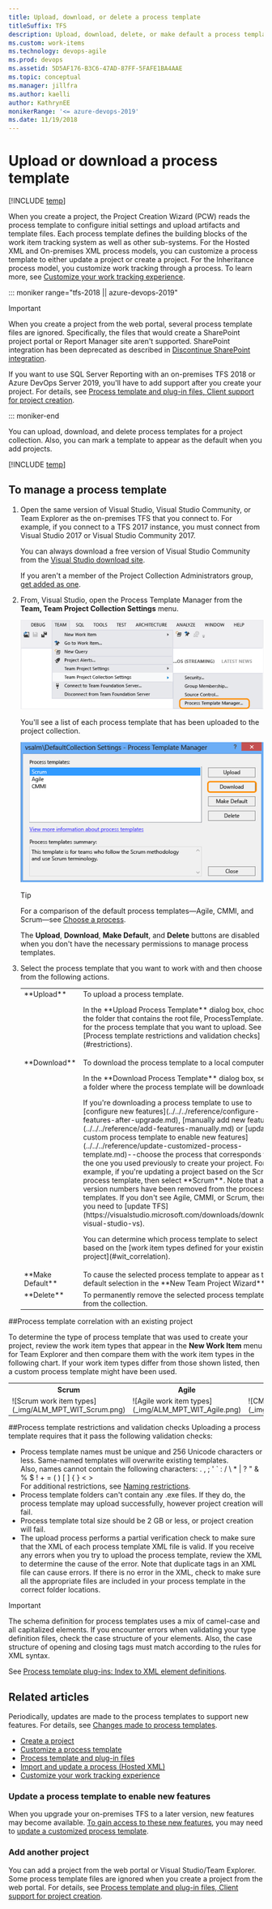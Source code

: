 ```yaml
---
title: Upload, download, or delete a process template 
titleSuffix: TFS
description: Upload, download, delete, or make default a process template for a project collection 
ms.custom: work-items
ms.technology: devops-agile
ms.prod: devops
ms.assetid: 5D5AF176-B3C6-47AD-87FF-5FAFE1BA4AAE
ms.topic: conceptual
ms.manager: jillfra
ms.author: kaelli
author: KathrynEE
monikerRange: '<= azure-devops-2019'
ms.date: 11/19/2018
--- 
```


# Upload or download a process template

[!INCLUDE [temp](../../../_shared/version-tfs-all-versions.md)]

When you create a project, the Project Creation Wizard (PCW) reads the process template to configure initial settings and upload artifacts and template files. Each process template defines the building blocks of the work item tracking system as well as other sub-systems. For the Hosted XML and On-premises XML process models, you can customize a process template to either update a project or create a project. For the Inheritance process model, you customize work tracking through a process. To learn more, see [Customize your work tracking experience](../../../reference/customize-work.md).  

::: moniker range="tfs-2018 || azure-devops-2019"
> [!IMPORTANT]  
> When you create a project from the web portal, several process template files are ignored. Specifically, the files that would create a SharePoint project portal or Report Manager site aren't supported. SharePoint integration has been deprecated as described in [Discontinue SharePoint integration](../../../report/sharepoint-dashboards/deprecation/discontinue-pre-tfs-2017-sharepoint-integration.md).
>
> If you want to use SQL Server Reporting with an on-premises TFS 2018 or Azure DevOps Server 2019, you'll have to add support after you create your project. For details, see [Process template and plug-in files, Client support for project creation](../../../reference/process-templates/overview-process-template-files.md#client-support).  

::: moniker-end

You can upload, download, and delete process templates for a project collection. Also, you can mark a template to appear as the default when you add projects. 

[!INCLUDE [temp](../../_shared/get-latest-process-templates.md)]

## To manage a process template 

1.	Open the same version of Visual Studio, Visual Studio Community, or Team Explorer as the on-premises TFS that you connect to. For example, if you connect to a TFS 2017 instance, you must connect from Visual Studio 2017 or Visual Studio Community 2017. 

	You can always download a free version of Visual Studio Community from the [Visual Studio download site](https://visualstudio.microsoft.com/downloads/#visual-studio-community-2015-with-update-3-free).  

	If you aren't a member of the Project Collection Administrators group, [get added as one](../../../organizations/security/set-project-collection-level-permissions.md).  

2.	From, Visual Studio, open the Process Template Manager from the **Team, Team Project Collection Settings** menu.

	![Open Process Template Manager](_img/open-process-template-manager.png)

	You'll see a list of each process template that has been uploaded to the project collection. 

	![Select process template to work with](_img/process-template-manager.png)
	
	> [!TIP]   
	> For a comparison of the default process templates&mdash;Agile, CMMI, and Scrum&mdash;see [Choose a process](choose-process.md).  

	The <b>Upload</b>, <b>Download</b>, <b>Make Default</b>, and <b>Delete</b> buttons are disabled when you don't have the necessary permissions to manage process templates. 
 
3.	Select the process template that you want to work with and then choose from the following actions.  

	<table>
	<tbody valign="top">
	<tr>
	<td width="15%">
	**Upload**
	</td>
	<td>To upload a process template.<br/>
	<p>In the **Upload Process Template** dialog box, choose the folder that contains the root file, ProcessTemplate.xml, for the process template that you want to upload. See also [Process template restrictions and validation checks](#restrictions).</p>
	</td>
	</tr>
	
	<tr>
	<td>
	**Download**
	</td>
	<td>To download the process template to a local computer.<br/>
	<p>In the **Download Process Template** dialog box, select a folder where the process template will be downloaded.</p>
	<p>If you're downloading a process template to use to [configure new features](../../../reference/configure-features-after-upgrade.md), [manually add new features](../../../reference/add-features-manually.md) or [update a custom process template to enable new features](../../../reference/update-customized-process-template.md)--choose the process that corresponds to the one you used previously to create your project. For example, if you're updating a project based on the Scrum process template, then select **Scrum**. Note that all version numbers have been removed from the process templates. If you don't see Agile, CMMI, or Scrum, then you need to [update TFS](https://visualstudio.microsoft.com/downloads/download-visual-studio-vs). </p>
	<p>You can determine which process template to select based on the [work item types defined for your existing project](#wit_correlation).</p>
	</td>
	</tr>
	
	<tr>
	<td>
	**Make Default**
	</td>
	<td>
	To cause the selected process template to appear as the default selection in the **New Team Project Wizard**.
	</td>
	</tr>
	
	<tr>
	<td>
	**Delete**
	</td>
	<td>
	To permanently remove the selected process template from the collection.
	</td>
	</tr>
	
	</tbody>
	</table>


<a id="wit_correlation"> </a>

##Process template correlation with an existing project
<p>To determine the type of process template that was used to create your project, review the work item types that appear in the <b>New Work Item</b> menu for Team Explorer and then compare them with the work item types in the following chart. If your work item types differ from those shown listed, then a custom process template might have been used.</p>

<table>
<tbody valign="top">
<tr>
<th>Scrum</th>
<th>Agile</th>
<th>CMMI</th>
</tr>
<tr>
<td>
![Scrum work item types](_img/ALM_MPT_WIT_Scrum.png) 
</td>
<td>
![Agile work item types](_img/ALM_MPT_WIT_Agile.png) 
</td>
<td>
![CMMI work item types](_img/ALM_MPT_WIT_CMMI.png) 
</td>
</tr>
</tbody>
</table>

<a id="restrictions"> </a>

##Process template restrictions and validation checks 
Uploading a process template requires that it pass the following validation checks:  

- Process template names must be unique and 256 Unicode characters or less. Same-named templates will overwrite existing templates.<br/>
Also, names cannot contain the following characters: . , ; ' ` : / \ * | ? " &amp; % $ ! + = ( ) [ ] { } &lt; &gt;<br/>
For additional restrictions, see [Naming restrictions](../../../organizations/settings/naming-restrictions.md). 
- Process template folders can't contain any .exe files. If they do, the process template may upload successfully, however project creation will fail.
- Process template total size should be 2 GB or less, or project creation will fail.
- The upload process performs a partial verification check to make sure that the XML of each process template XML file is valid. If you receive any errors when you try to upload the process template, review the XML to determine the cause of the error. Note that duplicate tags in an XML file can cause errors. If there is no error in the XML, check to make sure all the appropriate files are included in your process template in the correct folder locations.

> [!IMPORTANT]  
>The schema definition for process templates uses a mix of camel-case and all capitalized elements. If you encounter errors when validating your type definition files, check the case structure of your elements. Also, the case structure of opening and closing tags must match according to the rules for XML syntax. 
>
>See [Process template plug-ins: Index to XML element definitions](../../../reference/process-templates/process-template-plug-ins-xml-elements-index.md).

## Related articles  

Periodically, updates are made to the process templates to support new features. For details, see [Changes made to process templates](changes-to-process-templates.md).  

- [Create a project](../../../organizations/projects/create-project.md)   
- [Customize a process template](../../../reference/process-templates/customize-process.md)   
- [Process template and plug-in files](../../../reference/process-templates/overview-process-template-files.md)  
- [Import and update a process (Hosted XML)](../../../organizations/settings/work/import-process/import-process.md)     
- [Customize your work tracking experience](../../../reference/customize-work.md)  


### Update a process template to enable new features 
When you upgrade your on-premises TFS to a later version, new features may become available. [To gain access to these new features](../../../reference/configure-features-after-upgrade.md), you may need to [update a customized process template](../../../reference/update-customized-process-template.md). 

### Add another project 
You can add a project from the web portal or Visual Studio/Team Explorer. Some process template files are ignored when you create a project from the web portal. For details, see [Process template and plug-in files, Client support for project creation](../../../reference/process-templates/overview-process-template-files.md#client-support). 




